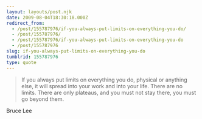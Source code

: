 ```yaml
---
layout: layouts/post.njk
date: 2009-08-04T18:30:18.000Z
redirect_from:
  - /post/155787976/if-you-always-put-limits-on-everything-you-do/
  - /post/155787976/
  - /post/155787976/if-you-always-put-limits-on-everything-you-do
  - /post/155787976
slug: if-you-always-put-limits-on-everything-you-do
tumblrid: 155787976
type: quote
---
```

> If you always put limits on everything you do, physical or anything else, it will spread into your work and into your life. There are no limits. There are only plateaus, and you must not stay there, you must go beyond them.

Bruce Lee

